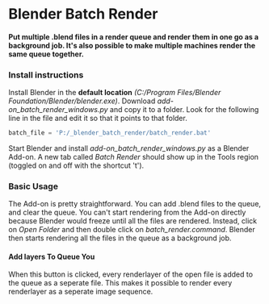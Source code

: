 # Blender Batch Render

#### Put multiple .blend files in a render queue and render them in one go as a background job. It's also possible to make multiple machines render the same queue together.

### Install instructions

Install Blender in the **default location** *(C:/Program Files/Blender Foundation/Blender/blender.exe)*. Download *add-on_batch_render_windows.py* and copy it to a folder. Look for the following line in the file  and edit it so that it points to that folder.
```python
batch_file = 'P:/_blender_batch_render/batch_render.bat'
```
Start Blender and install *add-on_batch_render_windows.py* as a Blender Add-on. A new tab called *Batch Render* should show up in the Tools region (toggled on and off with the shortcut 't'). 

### Basic Usage

The Add-on is pretty straightforward. You can add .blend files to the queue, and clear the queue. You can't start rendering from the Add-on directly because Blender would freeze until all the files are rendered. Instead, click on *Open Folder* and then double click on *batch_render.command*. Blender then starts rendering all the files in the queue as a background job.  

#### Add layers To Queue You

When this button is clicked, every renderlayer of the open file is added to the queue as a seperate file. This makes it possible to render every renderlayer as a seperate image sequence.
